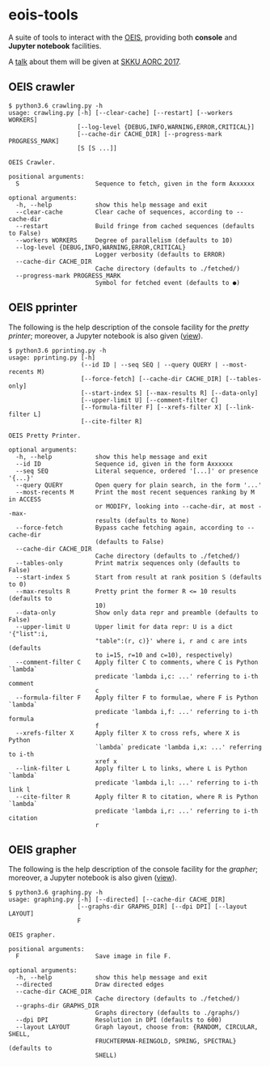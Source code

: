 # eois-tools

A suite of tools to interact with the [OEIS][oeis], providing both __console__
and __Jupyter notebook__ facilities. 

[oeis]:http://oeis.org/

A [talk][skku:talk] about them will be given at [SKKU AORC 2017][aorc].

[skku:talk]:http://massimo-nocentini.github.io/PhD/skku-aorc-2017/oeistools.html#/
[aorc]:http://shb.skku.edu/aorc/conference_info/new.jsp

## OEIS crawler

```
$ python3.6 crawling.py -h
usage: crawling.py [-h] [--clear-cache] [--restart] [--workers WORKERS]
                   [--log-level {DEBUG,INFO,WARNING,ERROR,CRITICAL}]
                   [--cache-dir CACHE_DIR] [--progress-mark PROGRESS_MARK]
                   [S [S ...]]

OEIS Crawler.

positional arguments:
  S                     Sequence to fetch, given in the form Axxxxxx

optional arguments:
  -h, --help            show this help message and exit
  --clear-cache         Clear cache of sequences, according to --cache-dir
  --restart             Build fringe from cached sequences (defaults to False)
  --workers WORKERS     Degree of parallelism (defaults to 10)
  --log-level {DEBUG,INFO,WARNING,ERROR,CRITICAL}
                        Logger verbosity (defaults to ERROR)
  --cache-dir CACHE_DIR
                        Cache directory (defaults to ./fetched/)
  --progress-mark PROGRESS_MARK
                        Symbol for fetched event (defaults to ●)
```

## OEIS pprinter

The following is the help description of the console facility for the _pretty printer_; moreover,
a Jupyter notebook is also given ([view][pp:nb]).

[pp:nb]:http://nbviewer.jupyter.org/github/massimo-nocentini/oeis-tools/blob/master/notebooks/oeis-interaction.ipynb

```
$ python3.6 pprinting.py -h 
usage: pprinting.py [-h]
                    (--id ID | --seq SEQ | --query QUERY | --most-recents M)
                    [--force-fetch] [--cache-dir CACHE_DIR] [--tables-only]
                    [--start-index S] [--max-results R] [--data-only]
                    [--upper-limit U] [--comment-filter C]
                    [--formula-filter F] [--xrefs-filter X] [--link-filter L]
                    [--cite-filter R]

OEIS Pretty Printer.

optional arguments:
  -h, --help            show this help message and exit
  --id ID               Sequence id, given in the form Axxxxxx
  --seq SEQ             Literal sequence, ordered '[...]' or presence '{...}'
  --query QUERY         Open query for plain search, in the form '...'
  --most-recents M      Print the most recent sequences ranking by M in ACCESS
                        or MODIFY, looking into --cache-dir, at most --max-
                        results (defaults to None)
  --force-fetch         Bypass cache fetching again, according to --cache-dir
                        (defaults to False)
  --cache-dir CACHE_DIR
                        Cache directory (defaults to ./fetched/)
  --tables-only         Print matrix sequences only (defaults to False)
  --start-index S       Start from result at rank position S (defaults to 0)
  --max-results R       Pretty print the former R <= 10 results (defaults to
                        10)
  --data-only           Show only data repr and preamble (defaults to False)
  --upper-limit U       Upper limit for data repr: U is a dict '{"list":i,
                        "table":(r, c)}' where i, r and c are ints (defaults
                        to i=15, r=10 and c=10), respectively)
  --comment-filter C    Apply filter C to comments, where C is Python `lambda`
                        predicate 'lambda i,c: ...' referring to i-th comment
                        c
  --formula-filter F    Apply filter F to formulae, where F is Python `lambda`
                        predicate 'lambda i,f: ...' referring to i-th formula
                        f
  --xrefs-filter X      Apply filter X to cross refs, where X is Python
                        `lambda` predicate 'lambda i,x: ...' referring to i-th
                        xref x
  --link-filter L       Apply filter L to links, where L is Python `lambda`
                        predicate 'lambda i,l: ...' referring to i-th link l
  --cite-filter R       Apply filter R to citation, where R is Python `lambda`
                        predicate 'lambda i,r: ...' referring to i-th citation
                        r
```

## OEIS grapher

The following is the help description of the console facility for the _grapher_; moreover,
a Jupyter notebook is also given ([view][grapher:nb]).

[grapher:nb]:http://nbviewer.jupyter.org/github/massimo-nocentini/oeis-tools/blob/master/notebooks/oeis-mining.ipynb

```
$ python3.6 graphing.py -h 
usage: graphing.py [-h] [--directed] [--cache-dir CACHE_DIR]
                   [--graphs-dir GRAPHS_DIR] [--dpi DPI] [--layout LAYOUT]
                   F

OEIS grapher.

positional arguments:
  F                     Save image in file F.

optional arguments:
  -h, --help            show this help message and exit
  --directed            Draw directed edges
  --cache-dir CACHE_DIR
                        Cache directory (defaults to ./fetched/)
  --graphs-dir GRAPHS_DIR
                        Graphs directory (defaults to ./graphs/)
  --dpi DPI             Resolution in DPI (defaults to 600)
  --layout LAYOUT       Graph layout, choose from: {RANDOM, CIRCULAR, SHELL,
                        FRUCHTERMAN-REINGOLD, SPRING, SPECTRAL} (defaults to
                        SHELL)
```
